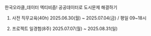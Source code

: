 한국오라클_데이터 엑티비즘! 공공데이터로 도시문제 해결하기

1. 사전 직무교육(40h)
   2025.06.30(월) ~ 2025.07.04(금) / 평일 09~18시

2. 프로젝트 일경험(8주)
   2025.07.07(월) ~ 2025.08.31(일)
